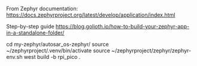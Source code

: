 From Zephyr documentation:
https://docs.zephyrproject.org/latest/develop/application/index.html


Step-by-step guide
https://blog.golioth.io/how-to-build-your-zephyr-app-in-a-standalone-folder/

cd my-zephyr/autosar_os-zephyr/
source ~/zephyrproject/.venv/bin/activate
source ~/zephyrproject/zephyr/zephyr-env.sh
west build -b rpi_pico .